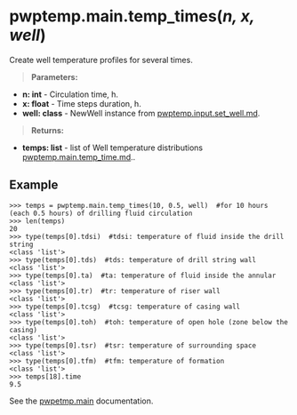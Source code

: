 # pwptemp.main.temp_times(*n, x, well*) #

Create well temperature profiles for several times.

> **Parameters:**
* **n: int** - Circulation time, h.
* **x: float** - Time steps duration, h.
* **well: class** - NewWell instance from [pwptemp.input.set_well.md](https://github.com/pro-well-plan/pwptemp/blob/master/docs/pwptemp.input.set_well.md).

> **Returns:**
* **temps: list** - list of Well temperature distributions [pwptemp.main.temp_time.md](https://github.com/pro-well-plan/pwptemp/blob/master/docs/pwptemp.main.temp_time.md)..

## Example ##

```
>>> temps = pwptemp.main.temp_times(10, 0.5, well)  #for 10 hours (each 0.5 hours) of drilling fluid circulation
>>> len(temps)
20
>>> type(temps[0].tdsi)  #tdsi: temperature of fluid inside the drill string
<class 'list'>
>>> type(temps[0].tds)  #tds: temperature of drill string wall
<class 'list'>
>>> type(temps[0].ta)  #ta: temperature of fluid inside the annular
<class 'list'>
>>> type(temps[0].tr)  #tr: temperature of riser wall
<class 'list'>
>>> type(temps[0].tcsg)  #tcsg: temperature of casing wall
<class 'list'>
>>> type(temps[0].toh)  #toh: temperature of open hole (zone below the casing)
<class 'list'>
>>> type(temps[0].tsr)  #tsr: temperature of surrounding space
<class 'list'>
>>> type(temps[0].tfm)  #tfm: temperature of formation
<class 'list'>
>>> temps[18].time
9.5
```

See the [pwpetmp.main](https://github.com/pro-well-plan/pwptemp/blob/master/docs/pwptemp.main.md) documentation.
